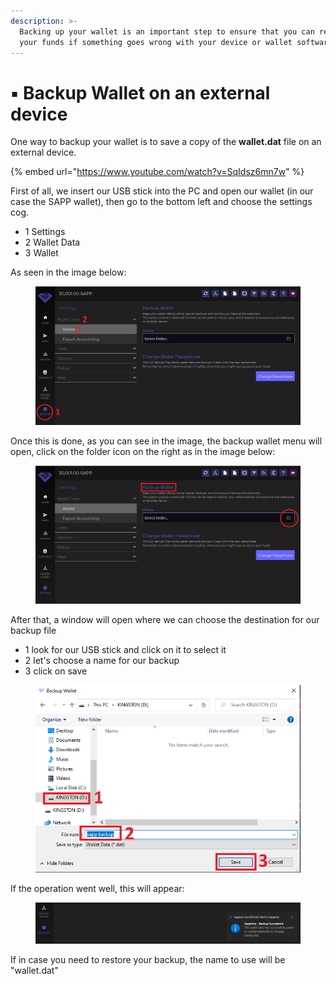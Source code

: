 ```yaml
---
description: >-
  Backing up your wallet is an important step to ensure that you can recover
  your funds if something goes wrong with your device or wallet software.
---
```


# ▪ Backup Wallet on an external device

One way to backup your wallet is to save a copy of the **wallet.dat** file on an external device.

{% embed url="https://www.youtube.com/watch?v=SqIdsz6mn7w" %}

First of all, we insert our USB stick into the PC and open our wallet (in our case the SAPP wallet), then go to the bottom left and choose the settings cog.

* 1 Settings
* 2 Wallet Data
* 3 Wallet

As seen in the image below:

<figure><img src="../../.gitbook/assets/backup process.PNG" alt=""><figcaption></figcaption></figure>

Once this is done, as you can see in the image, the backup wallet menu will open, click on the folder icon on the right as in the image below:

<figure><img src="../../.gitbook/assets/backup process 2.PNG" alt=""><figcaption></figcaption></figure>

After that, a window will open where we can choose the destination for our backup file

* 1 look for our USB stick and click on it to select it
* 2 let's choose a name for our backup
* 3 click on save

<figure><img src="../../.gitbook/assets/save backup file (1).PNG" alt=""><figcaption></figcaption></figure>

If the operation went well, this will appear:

<figure><img src="../../.gitbook/assets/backup sucessful.PNG" alt=""><figcaption></figcaption></figure>

If in case you need to restore your backup, the name to use will be "wallet.dat"
